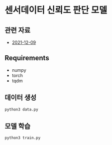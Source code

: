 # 센서데이터 신뢰도 판단 모델

## 관련 자료
  - [2021-12-09](../docs/2021-12-09-FSR-센서데이터신뢰성판단모델-1.pdf)

## Requirements

- numpy
- torch
- tqdm

## 데이터 생성

~~~sh
python3 data.py
~~~

## 모델 학습

~~~sh
python3 train.py
~~~
